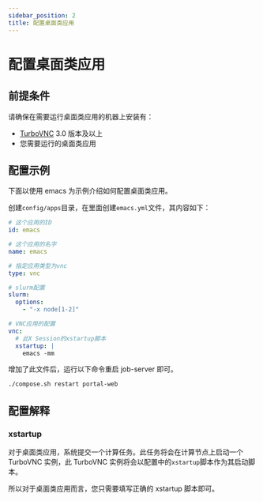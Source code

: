 ```yaml
---
sidebar_position: 2
title: 配置桌面类应用
---
```


# 配置桌面类应用

## 前提条件

请确保在需要运行桌面类应用的机器上安装有：

- [TurboVNC](https://turbovnc.org/) 3.0 版本及以上
- 您需要运行的桌面类应用

## 配置示例

下面以使用 emacs 为示例介绍如何配置桌面类应用。

创建`config/apps`目录，在里面创建`emacs.yml`文件，其内容如下：

```yaml title="config/apps/emacs.yml"
# 这个应用的ID
id: emacs

# 这个应用的名字
name: emacs

# 指定应用类型为vnc
type: vnc

# slurm配置
slurm:
  options:
    - "-x node[1-2]"

# VNC应用的配置
vnc:
  # 此X Session的xstartup脚本
  xstartup: |
    emacs -mm
```

增加了此文件后，运行以下命令重启 job-server 即可。

```bash
./compose.sh restart portal-web
```

## 配置解释

### xstartup

对于桌面类应用，系统提交一个计算任务。此任务将会在计算节点上启动一个 TurboVNC 实例，此 TurboVNC 实例将会以配置中的`xstartup`脚本作为其启动脚本。

所以对于桌面类应用而言，您只需要填写正确的 xstartup 脚本即可。
